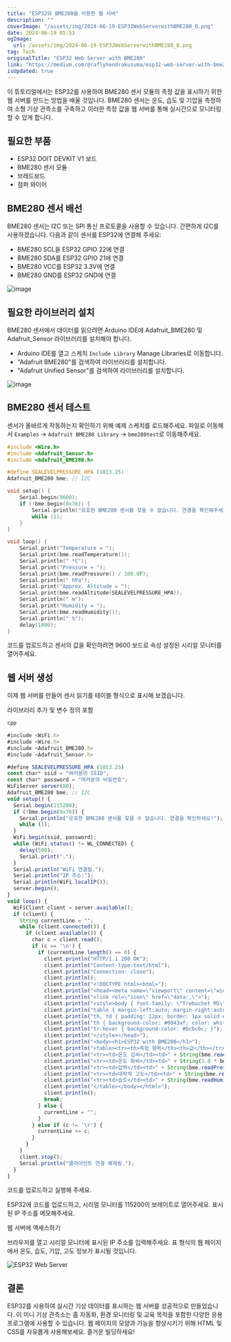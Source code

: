 ```yaml
---
title: "ESP32와 BME280을 이용한 웹 서버"
description: ""
coverImage: "/assets/img/2024-06-19-ESP32WebServerwithBME280_0.png"
date: 2024-06-19 05:53
ogImage:
  url: /assets/img/2024-06-19-ESP32WebServerwithBME280_0.png
tag: Tech
originalTitle: "ESP32 Web Server with BME280"
link: "https://medium.com/@raflyhendrakusuma/esp32-web-server-with-bme280-ac98a4bda18a"
isUpdated: true
---
```


이 튜토리얼에서는 ESP32를 사용하여 BME280 센서 모듈의 측정 값을 표시하기 위한 웹 서버를 만드는 방법을 배울 것입니다. BME280 센서는 온도, 습도 및 기압을 측정하여 소형 기상 관측소를 구축하고 이러한 측정 값을 웹 서버를 통해 실시간으로 모니터링할 수 있게 합니다.

## 필요한 부품

- ESP32 DOIT DEVKIT V1 보드
- BME280 센서 모듈
- 브레드보드
- 점퍼 와이어

## BME280 센서 배선

<div class="content-ad"></div>

BME280 센서는 I2C 또는 SPI 통신 프로토콜을 사용할 수 있습니다. 간편하게 I2C를 사용하겠습니다. 다음과 같이 센서를 ESP32에 연결해 주세요:

- BME280 SCL을 ESP32 GPIO 22에 연결
- BME280 SDA를 ESP32 GPIO 21에 연결
- BME280 VCC를 ESP32 3.3V에 연결
- BME280 GND를 ESP32 GND에 연결

![image](/assets/img/2024-06-19-ESP32WebServerwithBME280_0.png)

## 필요한 라이브러리 설치

<div class="content-ad"></div>

BME280 센서에서 데이터를 읽으려면 Arduino IDE에 Adafruit_BME280 및 Adafruit_Sensor 라이브러리를 설치해야 합니다.

- Arduino IDE를 열고 스케치 `Include Library` Manage Libraries로 이동합니다.
- "Adafruit BME280"를 검색하여 라이브러리를 설치합니다.
- "Adafruit Unified Sensor"를 검색하여 라이브러리를 설치합니다.

![image](/assets/img/2024-06-19-ESP32WebServerwithBME280_1.png)

## BME280 센서 테스트

<div class="content-ad"></div>

센서가 올바르게 작동하는지 확인하기 위해 예제 스케치를 로드해주세요. 파일로 이동해서 `Examples` -> `Adafruit BME280 Library` -> `bme280test`로 이동해주세요.

```cpp
#include <Wire.h>
#include <Adafruit_Sensor.h>
#include <Adafruit_BME280.h>

#define SEALEVELPRESSURE_HPA (1013.25)
Adafruit_BME280 bme; // I2C

void setup() {
    Serial.begin(9600);
    if (!bme.begin(0x76)) {
        Serial.println("유효한 BME280 센서를 찾을 수 없습니다. 연결을 확인해주세요!");
        while (1);
    }
}

void loop() {
    Serial.print("Temperature = ");
    Serial.print(bme.readTemperature());
    Serial.println(" *C");
    Serial.print("Pressure = ");
    Serial.print(bme.readPressure() / 100.0F);
    Serial.println(" hPa");
    Serial.print("Approx. Altitude = ");
    Serial.print(bme.readAltitude(SEALEVELPRESSURE_HPA));
    Serial.println(" m");
    Serial.print("Humidity = ");
    Serial.print(bme.readHumidity());
    Serial.println(" %");
    delay(1000);
}
```

코드를 업로드하고 센서의 값을 확인하려면 9600 보드로 속성 설정된 시리얼 모니터를 열어주세요.

## 웹 서버 생성

<div class="content-ad"></div>

이제 웹 서버를 만들어 센서 읽기를 테이블 형식으로 표시해 보겠습니다.

라이브러리 추가 및 변수 정의 포함

```js
cpp

#include <WiFi.h>
#include <Wire.h>
#include <Adafruit_BME280.h>
#include <Adafruit_Sensor.h>

#define SEALEVELPRESSURE_HPA (1013.25)
const char* ssid = "여러분의 SSID";
const char* password = "여러분의 비밀번호";
WiFiServer server(80);
Adafruit_BME280 bme; // I2C
void setup() {
  Serial.begin(115200);
  if (!bme.begin(0x76)) {
    Serial.println("유효한 BME280 센서를 찾을 수 없습니다. 연결을 확인하세요!");
    while (1);
  }
  WiFi.begin(ssid, password);
  while (WiFi.status() != WL_CONNECTED) {
    delay(500);
    Serial.print(".");
  }
  Serial.println("WiFi 연결됨.");
  Serial.println("IP 주소:");
  Serial.println(WiFi.localIP());
  server.begin();
}
void loop() {
  WiFiClient client = server.available();
  if (client) {
    String currentLine = "";
    while (client.connected()) {
      if (client.available()) {
        char c = client.read();
        if (c == '\n') {
          if (currentLine.length() == 0) {
            client.println("HTTP/1.1 200 OK");
            client.println("Content-type:text/html");
            client.println("Connection: close");
            client.println();
            client.println("<!DOCTYPE html><html>");
            client.println("<head><meta name=\"viewport\" content=\"width=device-width, initial-scale=1\">");
            client.println("<link rel=\"icon\" href=\"data:,\">");
            client.println("<style>body { font-family: \"Trebuchet MS\", Arial; text-align: center; }");
            client.println("table { margin-left:auto; margin-right:auto; border-collapse: collapse; width:35%; }");
            client.println("th, td { padding: 12px; border: 1px solid #ddd; }");
            client.println("th { background-color: #0043af; color: white; }");
            client.println("tr:hover { background-color: #bcbcbc; }");
            client.println("</style></head>");
            client.println("<body><h1>ESP32 with BME280</h1>");
            client.println("<table><tr><th>측정 항목</th><th>값</th></tr>");
            client.println("<tr><td>온도 섭씨</td><td>" + String(bme.readTemperature()) + " *C</td></tr>");
            client.println("<tr><td>온도 화씨</td><td>" + String(1.8 * bme.readTemperature() + 32) + " *F</td></tr>");
            client.println("<tr><td>압력</td><td>" + String(bme.readPressure() / 100.0F) + " hPa</td></tr>");
            client.println("<tr><td>대략적 고도</td><td>" + String(bme.readAltitude(SEALEVELPRESSURE_HPA)) + " m</td></tr>");
            client.println("<tr><td>습도</td><td>" + String(bme.readHumidity()) + " %</td></tr>");
            client.println("</table></body></html>");
            client.println();
            break;
          } else {
            currentLine = "";
          }
        } else if (c != '\r') {
          currentLine += c;
        }
      }
    }
    client.stop();
    Serial.println("클라이언트 연결 해제됨.");
  }
}
```

코드를 업로드하고 실행해 주세요.

<div class="content-ad"></div>

ESP32에 코드를 업로드하고, 시리얼 모니터를 115200의 보레이트로 열어주세요. 표시된 IP 주소를 메모해주세요.

웹 서버에 액세스하기

브라우저를 열고 시리얼 모니터에 표시된 IP 주소를 입력해주세요. 표 형식의 웹 페이지에서 온도, 습도, 기압, 고도 정보가 표시될 것입니다.

![ESP32 Web Server](/assets/img/2024-06-19-ESP32WebServerwithBME280_2.png)

<div class="content-ad"></div>

## 결론

ESP32를 사용하여 실시간 기상 데이터를 표시하는 웹 서버를 성공적으로 만들었습니다. 이 미니 기상 관측소는 홈 자동화, 환경 모니터링 및 교육 목적을 포함한 다양한 응용 프로그램에 사용할 수 있습니다. 웹 페이지의 모양과 기능을 향상시키기 위해 HTML 및 CSS를 자유롭게 사용해보세요. 즐거운 빌딩하세요!
